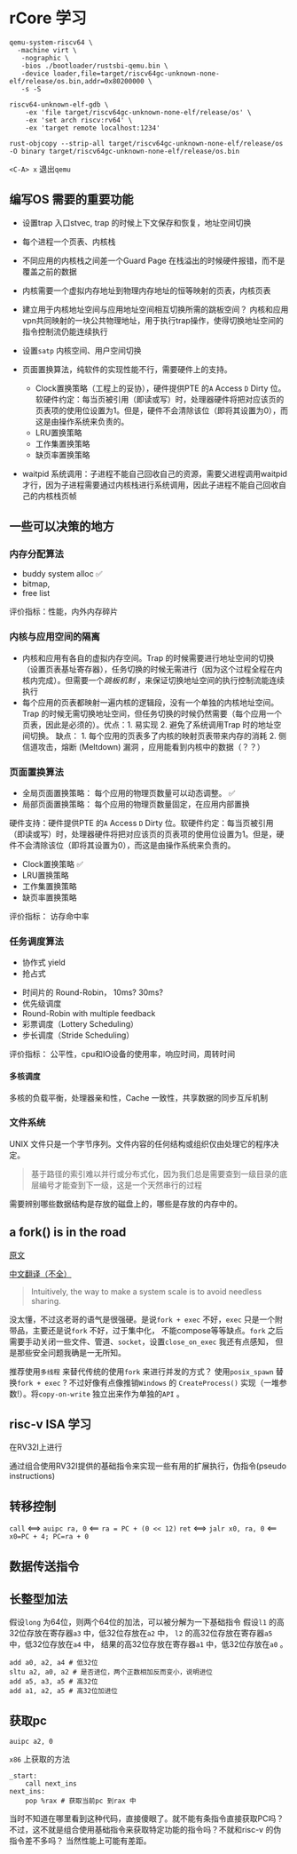 # rCore 学习

```
qemu-system-riscv64 \
  -machine virt \
   -nographic \
   -bios ./bootloader/rustsbi-qemu.bin \
   -device loader,file=target/riscv64gc-unknown-none-elf/release/os.bin,addr=0x80200000 \
   -s -S

riscv64-unknown-elf-gdb \
    -ex 'file target/riscv64gc-unknown-none-elf/release/os' \
    -ex 'set arch riscv:rv64' \
    -ex 'target remote localhost:1234'
``` 

```
rust-objcopy --strip-all target/riscv64gc-unknown-none-elf/release/os -O binary target/riscv64gc-unknown-none-elf/release/os.bin
```

`<C-A> x` 退出`qemu`


## 编写OS 需要的重要功能

- 设置trap 入口stvec, trap 的时候上下文保存和恢复，地址空间切换
- 每个进程一个页表、内核栈
- 不同应用的内核栈之间差一个Guard Page 在栈溢出的时候硬件报错，而不是覆盖之前的数据
- 内核需要一个虚拟内存地址到物理内存地址的恒等映射的页表，内核页表
- 建立用于内核地址空间与应用地址空间相互切换所需的跳板空间？  内核和应用vpn共同映射的一块公共物理地址，用于执行trap操作，使得切换地址空间的指令控制流仍能连续执行
- 设置`satp` 内核空间、用户空间切换
- 页面置换算法，纯软件的实现性能不行，需要硬件上的支持。
	- Clock置换策略（工程上的妥协），硬件提供PTE 的`A` Access `D` Dirty 位。软硬件约定：每当页被引用（即读或写）时，处理器硬件将把对应该页的页表项的使用位设置为1。但是，硬件不会清除该位（即将其设置为0），而这是由操作系统来负责的。
	- LRU置换策略
	- 工作集置换策略
	- 缺页率置换策略


- waitpid 系统调用：子进程不能自己回收自己的资源，需要父进程调用waitpid才行，因为子进程需要通过内核栈进行系统调用，因此子进程不能自己回收自己的内核栈页帧


## 一些可以决策的地方

### 内存分配算法

- buddy system alloc  ✅
- bitmap, 
- free list

评价指标：性能，内外内存碎片
 
### 内核与应用空间的隔离

- 内核和应用有各自的虚拟内存空间。Trap 的时候需要进行地址空间的切换（设置页表基址寄存器），任务切换的时候无需进行（因为这个过程全程在内核内完成）。但需要一个*跳板机制* ，来保证切换地址空间的执行控制流能连续执行
- 每个应用的页表都映射一遍内核的逻辑段，没有一个单独的内核地址空间。Trap 的时候无需切换地址空间，但任务切换的时候仍然需要（每个应用一个页表，因此是必须的）。优点：1. 易实现 2. 避免了系统调用Trap 时的地址空间切换。 缺点： 1. 每个应用的页表多了内核的映射页表带来内存的消耗 2. 侧信道攻击，熔断 (Meltdown) 漏洞 ，应用能看到内核中的数据（？？）


### 页面置换算法

- 全局页面置换策略： 每个应用的物理页数量可以动态调整。 ✅
- 局部页面置换策略： 每个应用的物理页数量固定，在应用内部置换

硬件支持：硬件提供PTE 的`A` Access `D` Dirty 位。软硬件约定：每当页被引用（即读或写）时，处理器硬件将把对应该页的页表项的使用位设置为1。但是，硬件不会清除该位（即将其设置为0），而这是由操作系统来负责的。

* Clock置换策略 ✅
* LRU置换策略
* 工作集置换策略
* 缺页率置换策略

评价指标： 访存命中率

### 任务调度算法

* 协作式 yield
* 抢占式

- 时间片的 Round-Robin， 10ms? 30ms?
- 优先级调度
- Round-Robin with multiple feedback
- 彩票调度（Lottery Scheduling）
- 步长调度（Stride Scheduling）

评价指标： 公平性，cpu和IO设备的使用率，响应时间，周转时间


#### 多核调度

多核的负载平衡，处理器亲和性，Cache 一致性，共享数据的同步互斥机制


### 文件系统

UNIX 文件只是一个字节序列。文件内容的任何结构或组织仅由处理它的程序决定。

> 基于路径的索引难以并行或分布式化，因为我们总是需要查到一级目录的底层编号才能查到下一级，这是一个天然串行的过程

需要辨别哪些数据结构是存放的磁盘上的，哪些是存放的内存中的。


## a fork() is in the road


[原文](https://www.microsoft.com/en-us/research/uploads/prod/2019/04/fork-hotos19.pdf)

[中文翻译（不全）](https://github.com/YdrMaster/notebook/blob/main/rCore3.0/20220330-get-fork-out-of-my-os.md)

> Intuitively, the way to make a system scale is to avoid needless sharing.

没太懂，不过这老哥的语气是很强硬。是说`fork + exec` 不好，`exec` 只是一个附带品，主要还是说`fork` 不好，过于集中化，
不能compose等等缺点。`fork` 之后需要手动关闭一些文件、管道、`socket`，设置`close_on_exec` 我还有点感知，
但是那些安全问题我确是一无所知。
 
推荐使用`多线程` 来替代传统的使用`fork` 来进行并发的方式？ 使用`posix_spawn` 替换`fork + exec` ? 不过好像有点像推销`Windows` 的
`CreateProcess()` 实现（一堆参数!）。将`copy-on-write` 独立出来作为单独的`API` 。


## risc-v ISA 学习

在RV32I上进行

通过组合使用RV32I提供的基础指令来实现一些有用的扩展执行，伪指令(pseudo instructions)

## 转移控制

`call` <==> `auipc ra, 0`  <== `ra = PC + (0 << 12)`
`ret` <==> `jalr x0, ra, 0` <== `x0=PC + 4; PC=ra + 0`

## 数据传送指令


## 长整型加法

假设`long` 为64位，则两个64位的加法，可以被分解为一下基础指令
假设`l1` 的高32位存放在寄存器`a3` 中，低32位存放在`a2` 中，
`l2` 的高32位存放在寄存器`a5` 中，低32位存放在`a4` 中，
结果的高32位存放在寄存器`a1` 中，低32位存放在`a0` 。

```
add a0, a2, a4 # 低32位
sltu a2, a0, a2 # 是否进位，两个正数相加反而变小，说明进位
add a5, a3, a5 # 高32位
add a1, a2, a5 # 高32位加进位
```


## 获取pc

```
auipc a2, 0
```

`x86` 上获取的方法

```
_start:
	call next_ins
next_ins:
	pop %rax # 获取当前pc 到rax 中
```

当时不知道在哪里看到这种代码，直接傻眼了。就不能有条指令直接获取PC吗？
不过，这不就是组合使用基础指令来获取特定功能的指令吗？不就和risc-v 的伪指令差不多吗？
当然性能上可能有差距。


